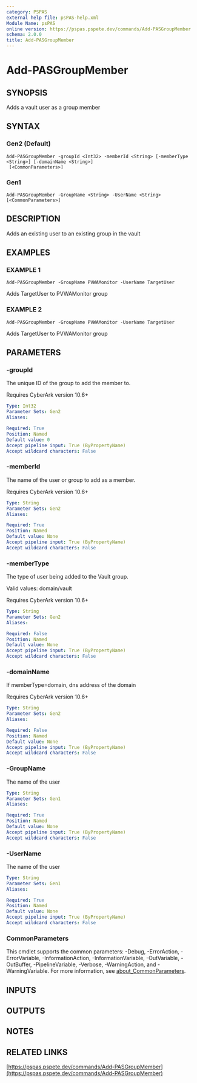 ```yaml
---
category: PSPAS
external help file: psPAS-help.xml
Module Name: psPAS
online version: https://pspas.pspete.dev/commands/Add-PASGroupMember
schema: 2.0.0
title: Add-PASGroupMember
---
```


# Add-PASGroupMember

## SYNOPSIS
Adds a vault user as a group member

## SYNTAX

### Gen2 (Default)
```
Add-PASGroupMember -groupId <Int32> -memberId <String> [-memberType <String>] [-domainName <String>]
 [<CommonParameters>]
```

### Gen1
```
Add-PASGroupMember -GroupName <String> -UserName <String> [<CommonParameters>]
```

## DESCRIPTION
Adds an existing user to an existing group in the vault

## EXAMPLES

### EXAMPLE 1
```
Add-PASGroupMember -GroupName PVWAMonitor -UserName TargetUser
```

Adds TargetUser to PVWAMonitor group

### EXAMPLE 2
```
Add-PASGroupMember -GroupName PVWAMonitor -UserName TargetUser
```

Adds TargetUser to PVWAMonitor group

## PARAMETERS

### -groupId
The unique ID of the group to add the member to.

Requires CyberArk version 10.6+

```yaml
Type: Int32
Parameter Sets: Gen2
Aliases:

Required: True
Position: Named
Default value: 0
Accept pipeline input: True (ByPropertyName)
Accept wildcard characters: False
```

### -memberId
The name of the user or group to add as a member.

Requires CyberArk version 10.6+

```yaml
Type: String
Parameter Sets: Gen2
Aliases:

Required: True
Position: Named
Default value: None
Accept pipeline input: True (ByPropertyName)
Accept wildcard characters: False
```

### -memberType
The type of user being added to the Vault group.

Valid values: domain/vault

Requires CyberArk version 10.6+

```yaml
Type: String
Parameter Sets: Gen2
Aliases:

Required: False
Position: Named
Default value: None
Accept pipeline input: True (ByPropertyName)
Accept wildcard characters: False
```

### -domainName
If memberType=domain, dns address of the domain

Requires CyberArk version 10.6+

```yaml
Type: String
Parameter Sets: Gen2
Aliases:

Required: False
Position: Named
Default value: None
Accept pipeline input: True (ByPropertyName)
Accept wildcard characters: False
```

### -GroupName
The name of the user

```yaml
Type: String
Parameter Sets: Gen1
Aliases:

Required: True
Position: Named
Default value: None
Accept pipeline input: True (ByPropertyName)
Accept wildcard characters: False
```

### -UserName
The name of the user

```yaml
Type: String
Parameter Sets: Gen1
Aliases:

Required: True
Position: Named
Default value: None
Accept pipeline input: True (ByPropertyName)
Accept wildcard characters: False
```

### CommonParameters
This cmdlet supports the common parameters: -Debug, -ErrorAction, -ErrorVariable, -InformationAction, -InformationVariable, -OutVariable, -OutBuffer, -PipelineVariable, -Verbose, -WarningAction, and -WarningVariable. For more information, see [about_CommonParameters](http://go.microsoft.com/fwlink/?LinkID=113216).

## INPUTS

## OUTPUTS

## NOTES

## RELATED LINKS

[https://pspas.pspete.dev/commands/Add-PASGroupMember](https://pspas.pspete.dev/commands/Add-PASGroupMember)

